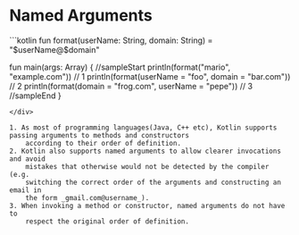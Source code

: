 # Named Arguments

<div class="language-kotlin" theme="idea">
```kotlin
fun format(userName: String, domain: String) = "$userName@$domain"

fun main(args: Array<String>) {
//sampleStart
    println(format("mario", "example.com"))                         // 1
    println(format(userName = "foo", domain = "bar.com"))           // 2
    println(format(domain = "frog.com", userName = "pepe"))         // 3
//sampleEnd
}
```
</div>

1. As most of programming languages(Java, C++ etc), Kotlin supports passing arguments to methods and constructors
    according to their order of definition.
2. Kotlin also supports named arguments to allow clearer invocations and avoid
    mistakes that otherwise would not be detected by the compiler (e.g.
    switching the correct order of the arguments and constructing an email in
    the form _gmail.com@username_).
3. When invoking a method or constructor, named arguments do not have to
    respect the original order of definition.
